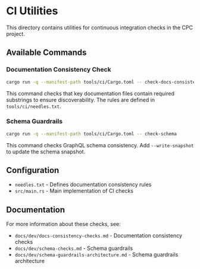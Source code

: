 # CI Utilities

This directory contains utilities for continuous integration checks in the CPC project.

## Available Commands

### Documentation Consistency Check
```bash
cargo run -q --manifest-path tools/ci/Cargo.toml -- check-docs-consistency
```

This command checks that key documentation files contain required substrings to ensure discoverability. The rules are defined in `tools/ci/needles.txt`.

### Schema Guardrails
```bash
cargo run -q --manifest-path tools/ci/Cargo.toml -- check-schema
```

This command checks GraphQL schema consistency. Add `--write-snapshot` to update the schema snapshot.

## Configuration

- `needles.txt` - Defines documentation consistency rules
- `src/main.rs` - Main implementation of CI checks

## Documentation

For more information about these checks, see:
- `docs/dev/docs-consistency-checks.md` - Documentation consistency checks
- `docs/dev/schema-checks.md` - Schema guardrails
- `docs/dev/schema-guardrails-architecture.md` - Schema guardrails architecture